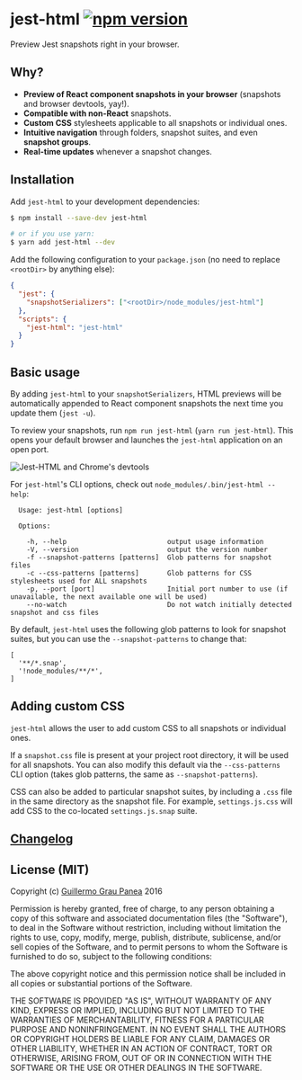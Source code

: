 # jest-html [![npm version](https://img.shields.io/npm/v/jest-html.svg)](https://www.npmjs.com/package/jest-html)

Preview Jest snapshots right in your browser.

## Why?

* **Preview of React component snapshots in your browser** (snapshots and browser devtools, yay!).
* **Compatible with non-React** snapshots.
* **Custom CSS** stylesheets applicable to all snapshots or individual ones.
* **Intuitive navigation** through folders, snapshot suites, and even **snapshot groups**.
* **Real-time updates** whenever a snapshot changes.

## Installation

Add `jest-html` to your development dependencies:

```sh
$ npm install --save-dev jest-html

# or if you use yarn:
$ yarn add jest-html --dev
```

Add the following configuration to your `package.json` (no need to replace `<rootDir>` by anything else):

```json
{
  "jest": {
    "snapshotSerializers": ["<rootDir>/node_modules/jest-html"]
  },
  "scripts": {
    "jest-html": "jest-html"
  }
}
```

## Basic usage

By adding `jest-html` to your `snapshotSerializers`, HTML previews will be automatically appended to React component snapshots the next time you update them (`jest -u`).

To review your snapshots, run `npm run jest-html` (`yarn run jest-html`). This opens your default browser and launches the `jest-html` application on an open port.

![Jest-HTML and Chrome's devtools](https://raw.githubusercontent.com/guigrpa/jest-html/master/docs/01.png)

For `jest-html`'s CLI options, check out `node_modules/.bin/jest-html --help`:

```
  Usage: jest-html [options]

  Options:

    -h, --help                         output usage information
    -V, --version                      output the version number
    -f --snapshot-patterns [patterns]  Glob patterns for snapshot files
    -c --css-patterns [patterns]       Glob patterns for CSS stylesheets used for ALL snapshots
    -p, --port [port]                  Initial port number to use (if unavailable, the next available one will be used)
    --no-watch                         Do not watch initially detected snapshot and css files
```

By default, `jest-html` uses the following glob patterns to look for snapshot suites, but you can use the `--snapshot-patterns` to change that:

```
[
  '**/*.snap',
  '!node_modules/**/*',
]
```

## Adding custom CSS

`jest-html` allows the user to add custom CSS to all snapshots or individual ones.

If a `snapshot.css` file is present at your project root directory, it will be used for all snapshots. You can also modify this default via the `--css-patterns` CLI option (takes glob patterns, the same as `--snapshot-patterns`).

CSS can also be added to particular snapshot suites, by including a `.css` file in the same directory as the snapshot file. For example, `settings.js.css` will add CSS to the co-located `settings.js.snap` suite.


## [Changelog](https://github.com/guigrpa/jest-html/blob/master/CHANGELOG.md)


## License (MIT)

Copyright (c) [Guillermo Grau Panea](https://github.com/guigrpa) 2016

Permission is hereby granted, free of charge, to any person obtaining a copy of this software and associated documentation files (the "Software"), to deal in the Software without restriction, including without limitation the rights to use, copy, modify, merge, publish, distribute, sublicense, and/or sell copies of the Software, and to permit persons to whom the Software is furnished to do so, subject to the following conditions:

The above copyright notice and this permission notice shall be included in all copies or substantial portions of the Software.

THE SOFTWARE IS PROVIDED "AS IS", WITHOUT WARRANTY OF ANY KIND, EXPRESS OR IMPLIED, INCLUDING BUT NOT LIMITED TO THE WARRANTIES OF MERCHANTABILITY, FITNESS FOR A PARTICULAR PURPOSE AND NONINFRINGEMENT. IN NO EVENT SHALL THE AUTHORS OR COPYRIGHT HOLDERS BE LIABLE FOR ANY CLAIM, DAMAGES OR OTHER LIABILITY, WHETHER IN AN ACTION OF CONTRACT, TORT OR OTHERWISE, ARISING FROM, OUT OF OR IN CONNECTION WITH THE SOFTWARE OR THE USE OR OTHER DEALINGS IN THE SOFTWARE.
